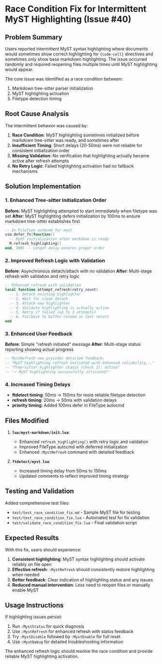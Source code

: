 # Race Condition Fix for Intermittent MyST Highlighting (Issue #40)

## Problem Summary

Users reported intermittent MyST syntax highlighting where documents would sometimes show correct highlighting for `{code-cell}` directives and sometimes only show base markdown highlighting. The issue occurred randomly and required reopening files multiple times until MyST highlighting would appear.

The core issue was identified as a race condition between:
1. Markdown tree-sitter parser initialization
2. MyST highlighting activation
3. Filetype detection timing

## Root Cause Analysis

The intermittent behavior was caused by:

1. **Race Condition**: MyST highlighting sometimes initialized before markdown tree-sitter was ready, and sometimes after
2. **Insufficient Timing**: Short delays (20-50ms) were not reliable for consistent initialization order
3. **Missing Validation**: No verification that highlighting actually became active after refresh attempts
4. **No Retry Logic**: Failed highlighting activation had no fallback mechanisms

## Solution Implementation

### 1. Enhanced Tree-sitter Initialization Order

**Before**: MyST highlighting attempted to start immediately when filetype was set
**After**: MyST highlighting defers initialization by 100ms to ensure markdown tree-sitter establishes first

```lua
-- In FileType autocmd for myst
vim.defer_fn(function()
  -- MyST initialization after markdown is ready
  M.refresh_highlighting()
end, 100) -- Longer delay ensures proper order
```

### 2. Improved Refresh Logic with Validation

**Before**: Asynchronous detach/attach with no validation
**After**: Multi-stage refresh with validation and retry logic

```lua
-- Enhanced refresh with validation
local function attempt_refresh(retry_count)
  -- 1. Detach existing highlighter
  -- 2. Wait for clean detach
  -- 3. Attach new highlighter  
  -- 4. Validate highlighting is actually active
  -- 5. Retry if failed (up to 3 attempts)
  -- 6. Fallback to buffer reload as last resort
end
```

### 3. Enhanced User Feedback

**Before**: Simple "refresh initiated" message
**After**: Multi-stage status reporting showing actual progress

```lua
-- MystRefresh now provides detailed feedback:
-- "MyST highlighting refresh initiated with enhanced reliability..."
-- "Tree-sitter highlighter status (check 1): active"
-- "✓ MyST highlighting successfully activated!"
```

### 4. Increased Timing Delays

- **ftdetect timing**: 50ms → 150ms for more reliable filetype detection
- **refresh timing**: 20ms → 50ms with validation delays
- **priority timing**: Added 100ms defer in FileType autocmd

## Files Modified

1. **`lua/myst-markdown/init.lua`**:
   - Enhanced `refresh_highlighting()` with retry logic and validation
   - Improved FileType autocmd with deferred initialization
   - Enhanced `:MystRefresh` command with detailed feedback

2. **`ftdetect/myst.lua`**:
   - Increased timing delay from 50ms to 150ms
   - Updated comments to reflect improved timing strategy

## Testing and Validation

Added comprehensive test files:
- `test/test_race_condition_fix.md` - Sample MyST file for testing
- `test/test_race_condition_fix.lua` - Automated test for fix validation
- `test/validate_race_condition_fix.lua` - Final validation script

## Expected Results

With this fix, users should experience:

1. **Consistent highlighting**: MyST syntax highlighting should activate reliably on file open
2. **Effective refresh**: `:MystRefresh` should consistently restore highlighting when needed
3. **Better feedback**: Clear indication of highlighting status and any issues
4. **Reduced manual intervention**: Less need to reopen files or manually enable MyST

## Usage Instructions

If highlighting issues persist:
1. Run `:MystStatus` for quick diagnosis
2. Use `:MystRefresh` for enhanced refresh with status feedback
3. Try `:MystDisable` followed by `:MystEnable` for full reset
4. Use `:MystDebug` for detailed troubleshooting information

The enhanced refresh logic should resolve the race condition and provide reliable MyST highlighting activation.
